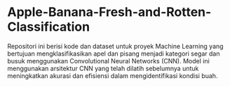 # Apple-Banana-Fresh-and-Rotten-Classification
Repositori ini berisi kode dan dataset untuk proyek Machine Learning yang bertujuan mengklasifikasikan apel dan pisang menjadi kategori segar dan busuk menggunakan Convolutional Neural Networks (CNN). Model ini menggunakan arsitektur CNN yang telah dilatih sebelumnya untuk meningkatkan akurasi dan efisiensi dalam mengidentifikasi kondisi buah.

